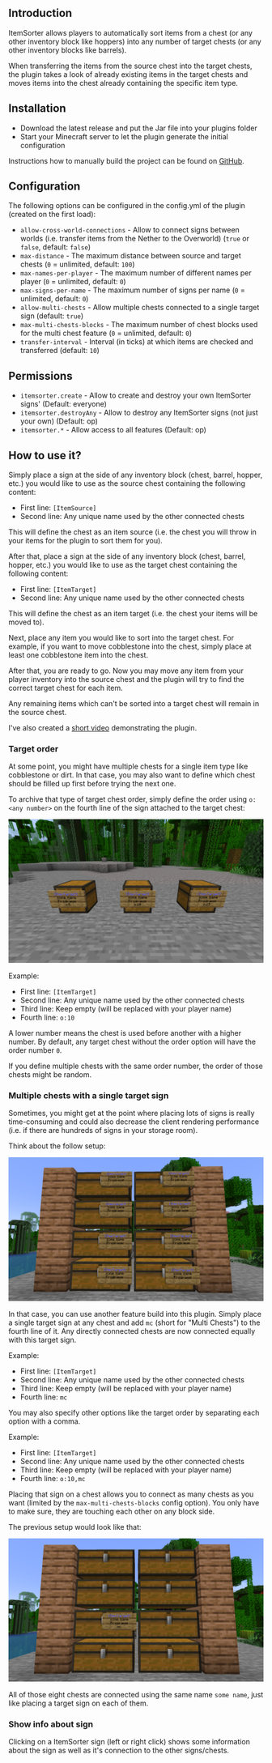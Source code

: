## Introduction

ItemSorter allows players to automatically sort items from a chest (or any other inventory block like hoppers) into any number of target chests (or any other inventory blocks like barrels).

When transferring the items from the source chest into the target chests, the plugin takes a look of already existing items in the target chests and moves items into the chest already containing the specific item type.

## Installation

* Download the latest release and put the Jar file into your plugins folder
* Start your Minecraft server to let the plugin generate the initial configuration

Instructions how to manually build the project can be found on [GitHub](https://github.com/Programie/ItemSorter).

## Configuration

The following options can be configured in the config.yml of the plugin (created on the first load):

* `allow-cross-world-connections` - Allow to connect signs between worlds (i.e. transfer items from the Nether to the Overworld) (`true` or `false`, default: `false`)
* `max-distance` - The maximum distance between source and target chests (`0` = unlimited, default: `100`)
* `max-names-per-player` - The maximum number of different names per player (`0` = unlimited, default: `0`)
* `max-signs-per-name` - The maximum number of signs per name (`0` = unlimited, default: `0`)
* `allow-multi-chests` - Allow multiple chests connected to a single target sign (default: `true`)
* `max-multi-chests-blocks` - The maximum number of chest blocks used for the multi chest feature (`0` = unlimited, default: `0`)
* `transfer-interval` - Interval (in ticks) at which items are checked and transferred (default: `10`)

## Permissions

* `itemsorter.create` - Allow to create and destroy your own ItemSorter signs' (Default: everyone)
* `itemsorter.destroyAny` - Allow to destroy any ItemSorter signs (not just your own) (Default: op)
* `itemsorter.*` - Allow access to all features (Default: op)

## How to use it?

Simply place a sign at the side of any inventory block (chest, barrel, hopper, etc.) you would like to use as the source chest containing the following content:

* First line: `[ItemSource]`
* Second line: Any unique name used by the other connected chests

This will define the chest as an item source (i.e. the chest you will throw in your items for the plugin to sort them for you).

After that, place a sign at the side of any inventory block (chest, barrel, hopper, etc.) you would like to use as the target chest containing the following content:

* First line: `[ItemTarget]`
* Second line: Any unique name used by the other connected chests

This will define the chest as an item target (i.e. the chest your items will be moved to).

Next, place any item you would like to sort into the target chest. For example, if you want to move cobblestone into the chest, simply place at least one cobblestone item into the chest.

After that, you are ready to go. Now you may move any item from your player inventory into the source chest and the plugin will try to find the correct target chest for each item.

Any remaining items which can't be sorted into a target chest will remain in the source chest.

I've also created a [short video](https://www.youtube.com/watch?v=1KBjjMT5_-0) demonstrating the plugin.

### Target order

At some point, you might have multiple chests for a single item type like cobblestone or dirt. In that case, you may also want to define which chest should be filled up first before trying the next one.

To archive that type of target chest order, simply define the order using `o:<any number>` on the fourth line of the sign attached to the target chest:

![](screenshots/target-order.png)

Example:

* First line: `[ItemTarget]`
* Second line: Any unique name used by the other connected chests
* Third line: Keep empty (will be replaced with your player name)
* Fourth line: `o:10`

A lower number means the chest is used before another with a higher number. By default, any target chest without the order option will have the order number `0`.

If you define multiple chests with the same order number, the order of those chests might be random.

### Multiple chests with a single target sign

Sometimes, you might get at the point where placing lots of signs is really time-consuming and could also decrease the client rendering performance (i.e. if there are hundreds of signs in your storage room).

Think about the follow setup:

![](screenshots/multichests-1.png)

In that case, you can use another feature build into this plugin. Simply place a single target sign at any chest and add `mc` (short for "Multi Chests") to the fourth line of it. Any directly connected chests are now connected equally with this target sign.

Example:

* First line: `[ItemTarget]`
* Second line: Any unique name used by the other connected chests
* Third line: Keep empty (will be replaced with your player name)
* Fourth line: `mc`

You may also specify other options like the target order by separating each option with a comma.

Example:

* First line: `[ItemTarget]`
* Second line: Any unique name used by the other connected chests
* Third line: Keep empty (will be replaced with your player name)
* Fourth line: `o:10,mc`

Placing that sign on a chest allows you to connect as many chests as you want (limited by the `max-multi-chests-blocks` config option). You only have to make sure, they are touching each other on any block side.

The previous setup would look like that:

![](screenshots/multichests-2.png)

All of those eight chests are connected using the same name `some name`, just like placing a target sign on each of them.

### Show info about sign

Clicking on a ItemSorter sign (left or right click) shows some information about the sign as well as it's connection to the other signs/chests.
